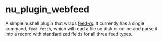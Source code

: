 # nu_plugin_webfeed

A simple nushell plugin that wraps [feed-rs](https://github.com/feed-rs/feed-rs).
It currently has a single command, `feed fetch`, which will read a file on disk or online and parse it into a record with standardized fields for all three feed types.
